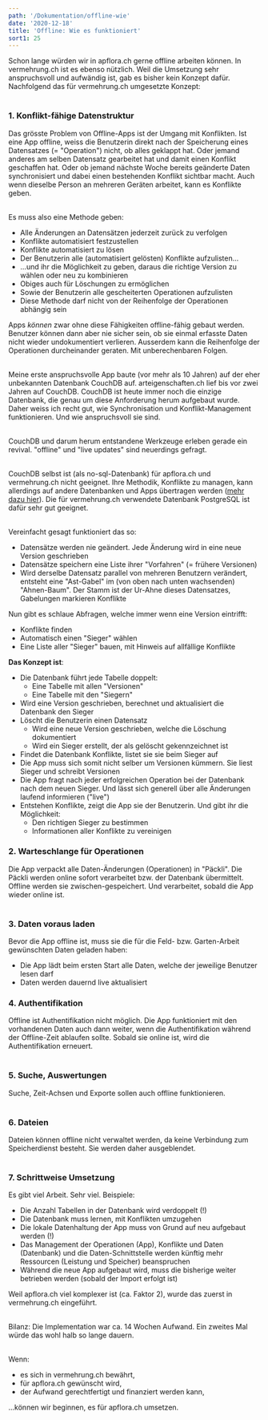 ```yaml
---
path: '/Dokumentation/offline-wie'
date: '2020-12-18'
title: 'Offline: Wie es funktioniert'
sort1: 25
---
```


Schon lange würden wir in apflora.ch gerne offline arbeiten können. In vermehrung.ch ist es ebenso nützlich. Weil die Umsetzung sehr anspruchsvoll und aufwändig ist, gab es bisher kein Konzept dafür. Nachfolgend das für vermehrung.ch umgesetzte Konzept:<br/><br/>

### 1. Konflikt-fähige Datenstruktur

Das grösste Problem von Offline-Apps ist der Umgang mit Konflikten. Ist eine App offline, weiss die Benutzerin direkt nach der Speicherung eines Datensatzes (= "Operation") nicht, ob alles geklappt hat. Oder jemand anderes am selben Datensatz gearbeitet hat und damit einen Konflikt geschaffen hat. Oder ob jemand nächste Woche bereits geänderte Daten synchronisiert und dabei einen bestehenden Konflikt sichtbar macht. Auch wenn dieselbe Person an mehreren Geräten arbeitet, kann es Konflikte geben.<br/><br/>

Es muss also eine Methode geben:

- Alle Änderungen an Datensätzen jederzeit zurück zu verfolgen
- Konflikte automatisiert festzustellen
- Konflikte automatisiert zu lösen
- Der Benutzerin alle (automatisiert gelösten) Konflikte aufzulisten...
- ...und ihr die Möglichkeit zu geben, daraus die richtige Version zu wählen oder neu zu kombinieren
- Obiges auch für Löschungen zu ermöglichen
- Sowie der Benutzerin alle gescheiterten Operationen aufzulisten
- Diese Methode darf nicht von der Reihenfolge der Operationen abhängig sein

Apps _können_ zwar ohne diese Fähigkeiten offline-fähig gebaut werden. Benutzer können dann aber nie sicher sein, ob sie einmal erfasste Daten nicht wieder undokumentiert verlieren. Ausserdem kann die Reihenfolge der Operationen durcheinander geraten. Mit unberechenbaren Folgen.<br/><br/>

Meine erste anspruchsvolle App baute (vor mehr als 10 Jahren) auf der eher unbekannten Datenbank CouchDB auf. arteigenschaften.ch lief bis vor zwei Jahren auf CouchDB. CouchDB ist heute immer noch die einzige Datenbank, die genau um diese Anforderung herum aufgebaut wurde. Daher weiss ich recht gut, wie Synchronisation und Konflikt-Management funktionieren. Und wie anspruchsvoll sie sind.<br/><br/>

CouchDB und darum herum entstandene Werkzeuge erleben gerade ein revival. "offline" und "live updates" sind neuerdings gefragt.<br/><br/>

CouchDB selbst ist (als no-sql-Datenbank) für apflora.ch und vermehrung.ch nicht geeignet. Ihre Methodik, Konflikte zu managen, kann allerdings auf andere Datenbanken und Apps übertragen werden ([mehr dazu hier](https://hasura.io/blog/couchdb-style-conflict-resolution-rxdb-hasura/#conflict-resolution-impl)). Die für vermehrung.ch verwendete Datenbank PostgreSQL ist dafür sehr gut geeignet.<br/><br/>

Vereinfacht gesagt funktioniert das so:

- Datensätze werden nie geändert. Jede Änderung wird in eine neue Version geschrieben
- Datensätze speichern eine Liste ihrer "Vorfahren" (= frühere Versionen)
- Wird derselbe Datensatz parallel von mehreren Benutzern verändert, entsteht eine "Ast-Gabel" im (von oben nach unten wachsenden) "Ahnen-Baum". Der Stamm ist der Ur-Ahne dieses Datensatzes, Gabelungen markieren Konflikte

Nun gibt es schlaue Abfragen, welche immer wenn eine Version eintrifft:

- Konflikte finden
- Automatisch einen "Sieger" wählen
- Eine Liste aller "Sieger" bauen, mit Hinweis auf allfällige Konflikte

**Das Konzept ist**:

- Die Datenbank führt jede Tabelle doppelt:
  - Eine Tabelle mit allen "Versionen"
  - Eine Tabelle mit den "Siegern"
- Wird eine Version geschrieben, berechnet und aktualisiert die Datenbank den Sieger
- Löscht die Benutzerin einen Datensatz
  - Wird eine neue Version geschrieben, welche die Löschung dokumentiert
  - Wird ein Sieger erstellt, der als gelöscht gekennzeichnet ist
- Findet die Datenbank Konflikte, listet sie sie beim Sieger auf
- Die App muss sich somit nicht selber um Versionen kümmern. Sie liest Sieger und schreibt Versionen
- Die App fragt nach jeder erfolgreichen Operation bei der Datenbank nach dem neuen Sieger. Und lässt sich generell über alle Änderungen laufend informieren ("live")
- Entstehen Konflikte, zeigt die App sie der Benutzerin. Und gibt ihr die Möglichkeit:
  - Den richtigen Sieger zu bestimmen
  - Informationen aller Konflikte zu vereinigen

### 2. Warteschlange für Operationen

Die App verpackt alle Daten-Änderungen (Operationen) in "Päckli". Die Päckli werden online sofort verarbeitet bzw. der Datenbank übermittelt. Offline werden sie zwischen-gespeichert. Und verarbeitet, sobald die App wieder online ist.<br/><br/>

### 3. Daten voraus laden

Bevor die App offline ist, muss sie die für die Feld- bzw. Garten-Arbeit gewünschten Daten geladen haben:

- Die App lädt beim ersten Start alle Daten, welche der jeweilige Benutzer lesen darf
- Daten werden dauernd live aktualisiert

### 4. Authentifikation

Offline ist Authentifikation nicht möglich. Die App funktioniert mit den vorhandenen Daten auch dann weiter, wenn die Authentifikation während der Offline-Zeit ablaufen sollte. Sobald sie online ist, wird die Authentifikation erneuert.<br/><br/>

### 5. Suche, Auswertungen

Suche, Zeit-Achsen und Exporte sollen auch offline funktionieren.<br/><br/>

### 6. Dateien

Dateien können offline nicht verwaltet werden, da keine Verbindung zum Speicherdienst besteht. Sie werden daher ausgeblendet.<br/><br/>

### 7. Schrittweise Umsetzung

Es gibt viel Arbeit. Sehr viel. Beispiele:

- Die Anzahl Tabellen in der Datenbank wird verdoppelt (!)
- Die Datenbank muss lernen, mit Konflikten umzugehen
- Die lokale Datenhaltung der App muss von Grund auf neu aufgebaut werden (!)
- Das Management der Operationen (App), Konflikte und Daten (Datenbank) und die Daten-Schnittstelle werden künftig mehr Ressourcen (Leistung und Speicher) beanspruchen
- Während die neue App aufgebaut wird, muss die bisherige weiter betrieben werden (sobald der Import erfolgt ist)

Weil apflora.ch viel komplexer ist (ca. Faktor 2), wurde das zuerst in vermehrung.ch eingeführt.<br/><br/>

Bilanz: Die Implementation war ca. 14 Wochen Aufwand. Ein zweites Mal würde das wohl halb so lange dauern.<br/><br/>

Wenn:

- es sich in vermehrung.ch bewährt,
- für apflora.ch gewünscht wird,
- der Aufwand gerechtfertigt und finanziert werden kann,

...können wir beginnen, es für apflora.ch umsetzen.
